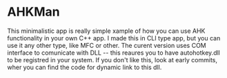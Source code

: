 # AHKMan
This minimalistic app is really simple xample of how you can use AHK functionality in your own C++ app. I made this in CLI type app, but you can use it any other type, like MFC or other. The curent version uses COM interface to comunicate with DLL -- this reaures you to have autohotkey.dll to be registred in your system. If you don't like this, look at early commits, wher you can find the code for dynamic link to this dll.